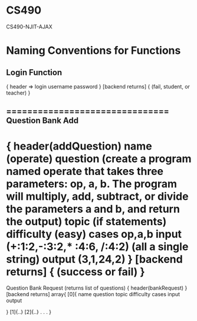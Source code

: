 # CS490
CS490-NJIT-AJAX


Naming Conventions for Functions
===============================
Login Function
--------------
{
header => login
username
password
}
[backend returns]
{
 (fail, student, or teacher)
}

===============================
Question Bank Add
-----------------
{
  header(addQuestion)
  name (operate)
  question (create a program named operate that takes three parameters: op, a, b. The program will multiply, add, subtract, or divide the parameters a and b, and return the output)
  topic (if statements)
  difficulty (easy)
  cases op,a,b
  input (+:1:2,-:3:2,* :4:6, /:4:2) (all a single string)
  output (3,1,24,2)
 }
 [backend returns]
 {
  (success or fail)
 }
 ==============================
 Question Bank Request (returns list of questions)
 {
  header(bankRequest)
 }
 [backend returns]
 array{
  [0]{
    name
    question
    topic
    difficulty
    cases
    input
    output
  
  }
  [1]{..}
  [2]{..}
  .
  .
  . 
 }
 
 
 
 
 
 
 
 
 
 
 
 
 
 
